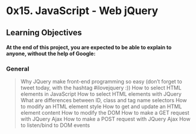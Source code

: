 # 0x15. JavaScript - Web jQuery

## Learning Objectives
#### At the end of this project, you are expected to be able to explain to anyone, without the help of Google:

### General
> Why JQuery make front-end programming so easy (don’t forget to tweet today, with the hashtag #ilovejquery :))
> How to select HTML elements in JavaScript
> How to select HTML elements with JQuery
> What are differences between ID, class and tag name selectors
> How to modify an HTML element style
> How to get and update an HTML element content
> How to modify the DOM
> How to make a GET request with JQuery Ajax
> How to make a POST request with JQuery Ajax
> How to listen/bind to DOM events
